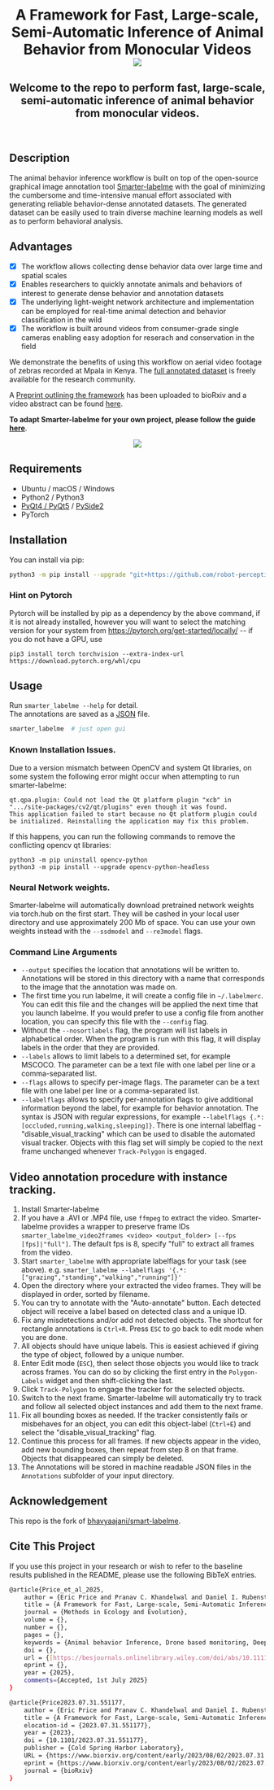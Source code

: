 <h1 align="center">
  A Framework for Fast, Large-scale, Semi-Automatic Inference of Animal Behavior from Monocular Videos
  <br/>
  <img src="resources/animal_behavior_repo_cover2.png"><br/>
</h1>

<h2 align="center">
Welcome to the repo to perform fast, large-scale, semi-automatic inference of animal behavior from monocular videos.
</h2>

<!---
<div align="center">
  <img src="resources/labelme_screenshot.png" width="70%">
</div>
--->

<br/>

## Description
The animal behavior inference workflow is built on top of the open-source graphical image annotation tool [Smarter-labelme](https://github.com/robot-perception-group/smarter-labelme) with the goal of minimizing the cumbersome and time-intensive 
manual effort associated with generating reliable behavior-dense annotated datasets. The generated dataset can be easily used to train diverse machine learning models as well as to perform behavioral analysis.

## Advantages

- [x] The workflow allows collecting dense behavior data over large time and spatial scales
- [x] Enables researchers to quickly annotate animals and behaviors of interest to generate dense behavior and annotation datasets
- [x] The underlying light-weight network architecture and implementation can be employed for real-time animal detection and behavior classification in the wild
- [x] The workflow is built around videos from consumer-grade single cameras enabling easy adoption for reserach and conservation in the field

We demonstrate the benefits of using this workflow on aerial video footage of zebras recorded at Mpala in Kenya. The [full annotated dataset](https://keeper.mpdl.mpg.de/d/a9822e000aff4b5391e1/) is freely available for the research community.


A [Preprint outlining the framework](https://doi.org/10.1101/2023.07.31.551177) has been uploaded to bioRxiv and a video abstract can be found [here](https://www.youtube.com/watch?v=Zu-t0JJsz5o).

**To adapt Smarter-labelme for your own project, please follow the guide [here](/howto/README.md)**.

<div align="center">
  <img src="resources/auto_annotate_track.gif">
</div>


## Requirements

- Ubuntu / macOS / Windows
- Python2 / Python3
- [PyQt4 / PyQt5](http://www.riverbankcomputing.co.uk/software/pyqt/intro) / [PySide2](https://wiki.qt.io/PySide2_GettingStarted)
- PyTorch


## Installation
You can install via pip:

```bash
python3 -m pip install --upgrade "git+https://github.com/robot-perception-group/smarter-labelme@master"
```

### Hint on Pytorch

Pytorch will be installed by pip as a dependency by the above command, if it is not already installed, however you will want to select the matching version for your system from https://pytorch.org/get-started/locally/ -- if you do not have a GPU, use

```
pip3 install torch torchvision --extra-index-url https://download.pytorch.org/whl/cpu
```

## Usage

Run `smarter_labelme --help` for detail.  
The annotations are saved as a [JSON](http://www.json.org/) file.

```bash
smarter_labelme  # just open gui
```

### Known Installation Issues.

Due to a version mismatch between OpenCV and system Qt libraries, on some system the following error might occur when attempting to run smarter-labelme:

```
qt.qpa.plugin: Could not load the Qt platform plugin "xcb" in ".../site-packages/cv2/qt/plugins" even though it was found.
This application failed to start because no Qt platform plugin could be initialized. Reinstalling the application may fix this problem.
```

If this happens, you can run the following commands to remove the conflicting opencv qt libraries:

```
python3 -m pip uninstall opencv-python
python3 -m pip install --upgrade opencv-python-headless
```

### Neural Network weights.

Smarter-labelme will automatically download pretrained network weights via torch.hub on the first start. They will be cashed in your local user directory and use approximately 200 Mb of space. You can use your own weights instead with the `--ssdmodel` and `--re3model` flags.

### Command Line Arguments
- `--output` specifies the location that annotations will be written to. Annotations will be stored in this directory with a name that corresponds to the image that the annotation was made on.
- The first time you run labelme, it will create a config file in `~/.labelmerc`. You can edit this file and the changes will be applied the next time that you launch labelme. If you would prefer to use a config file from another location, you can specify this file with the `--config` flag.
- Without the `--nosortlabels` flag, the program will list labels in alphabetical order. When the program is run with this flag, it will display labels in the order that they are provided.
- `--labels` allows to limit labels to a determined set, for example MSCOCO. The parameter can be a text file with one label per line or a comma-separated list.
- `--flags` allows to specify per-image flags. The parameter can be a text file with one label per line or a comma-separated list.
- `--labelflags` allows to specify per-annotation flags to give additional information beyond the label, for example for behavior annotation. The syntax is JSON with regular expressions, for example `--labelflags {.*: [occluded,running,walking,sleeping]}`. There is one internal labelflag - "disable_visual_tracking" which can be used to disable the automated visual tracker. Objects with this flag set will simply be copied to the next frame unchanged whenever `Track-Polygon` is engaged.

## Video annotation procedure with instance tracking.

1. Install Smarter-labelme
2. If you have a .AVI or .MP4 file, use `ffmpeg` to extract the video. Smarter-labelme provides a wrapper to preserve frame IDs `smarter_labelme_video2frames <video> <output_folder> [--fps [fps]|"full"]`. The default fps is 8, specify "full" to extract all frames from the video.
3. Start `smarter_labelme` with appropriate labelflags for your task (see above). e.g. `smarter_labelme --labelflags '{.*: ["grazing","standing","walking","running"]}'`
4. Open the directory where your extracted the video frames. They will be displayed in order, sorted by filename.
5. You can try to annotate with the "Auto-annotate" button. Each detected object will receive a label based on detected class and a unique ID.
6. Fix any misdetections and/or add not detected objects. The shortcut for rectangle annotations is `Ctrl+R`. Press `ESC` to go back to edit mode when you are done.
7. All objects should have unique labels. This is easiest achieved if giving the type of object, followed by a unique number.
8. Enter Edit mode (`ESC`), then select those objects you would like to track across frames. You can do so by clicking the first entry in the `Polygon-Labels` widget and then shift-clicking the last.
9. Click `Track-Polygon` to engage the tracker for the selected objects.
10. Switch to the next frame. Smarter-labelme will automatically try to track and follow all selected object instances and add them to the next frame.
11. Fix all bounding boxes as needed. If the tracker consistently fails or misbehaves for an object, you can edit this object-label (`Ctrl+E`) and select the "disable_visual_tracking" flag.
12. Continue this process for all frames. If new objects appear in the video, add new bounding boxes, then repeat from step 8 on that frame. Objects that disappeared can simply be deleted.
13. The Annotations will be stored in machine readable JSON files in the `Annotations` subfolder of your input directory.

## Acknowledgement

This repo is the fork of [bhavyaajani/smart-labelme](https://github.com/bhavyaajani/smart-labelme).


## Cite This Project

If you use this project in your research or wish to refer to the baseline results published in the README, please use the following BibTeX entries.

```bash
@article{Price_et_al_2025,
	author = {Eric Price and Pranav C. Khandelwal and Daniel I. Rubenstein and Aamir Ahmad},
	title = {A Framework for Fast, Large-scale, Semi-Automatic Inference of Animal Behavior from Monocular Videos},
	journal = {Methods in Ecology and Evolution},
	volume = {},
	number = {},
	pages = {},
	keywords = {Animal behavior Inference, Drone based monitoring, Deep neural network based inference, Automatic labeling, Labelled aerial datasets},
	doi = {},
	url = {[https://besjournals.onlinelibrary.wiley.com/doi/abs/10.1111/2041-210X.70056](https://www.biorxiv.org/content/early/2023/08/02/2023.07.31.551177)},
	eprint = {},
	year = {2025},
	comments={Accepted, 1st July 2025}
}

@article{Price2023.07.31.551177,
	author = {Eric Price and Pranav C. Khandelwal and Daniel I. Rubenstein and Aamir Ahmad},
	title = {A Framework for Fast, Large-scale, Semi-Automatic Inference of Animal Behavior from Monocular Videos},
	elocation-id = {2023.07.31.551177},
	year = {2023},
	doi = {10.1101/2023.07.31.551177},
	publisher = {Cold Spring Harbor Laboratory},
	URL = {https://www.biorxiv.org/content/early/2023/08/02/2023.07.31.551177},
	eprint = {https://www.biorxiv.org/content/early/2023/08/02/2023.07.31.551177.full.pdf},
	journal = {bioRxiv}
}
```
